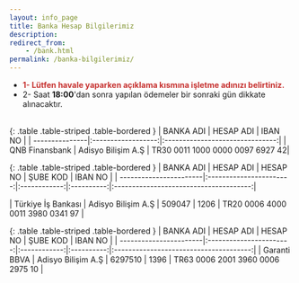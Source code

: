 ```yaml
---
layout: info_page
title: Banka Hesap Bilgilerimiz
description: 
redirect_from:
    - /bank.html
permalink: /banka-bilgilerimiz/
---
```



* <span style="color: #c6312f">**1- Lütfen havale yaparken açıklama kısmına işletme adınızı belirtiniz.**</span>
* 2- Saat **18:00**'dan sonra yapılan ödemeler bir sonraki gün dikkate alınacaktır.
<br /><br />


{: .table .table-striped .table-bordered }
| BANKA ADI      | HESAP ADI          | IBAN NO                         |
| ---------------|:------------------:|:-------------------------------:|
| QNB Finansbank | Adisyo Bilişim A.Ş | TR30 0011 1000 0000 0097 6927 42|

{: .table .table-striped .table-bordered }
| BANKA ADI              | HESAP ADI               | HESAP NO     | ŞUBE KOD   | IBAN NO                                |
| -----------------------|:-----------------------:|:------------:|:----------:|:--------------------------------------:|

| Türkiye İş Bankası     | Adisyo Bilişim A.Ş      | 509047       | 1206       | TR20 0006 4000 0011 3980 0341 97       |

{: .table .table-striped .table-bordered }
| BANKA ADI              | HESAP ADI               | HESAP NO     | ŞUBE KOD   | IBAN NO                                |
| -----------------------|:-----------------------:|:------------:|:----------:|:--------------------------------------:|
| Garanti BBVA     | Adisyo Bilişim A.Ş      | 6297510       | 1396       | TR63 0006 2001 3960 0006 2975 10       |
